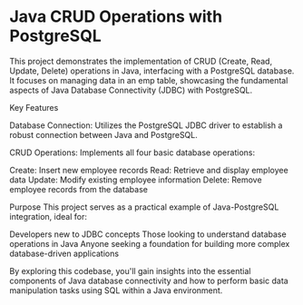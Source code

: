 # Java CRUD Operations with PostgreSQL

This project demonstrates the implementation of CRUD (Create, Read, Update, Delete) operations in Java, 
interfacing with a PostgreSQL database. It focuses on managing data in an emp table, 
showcasing the fundamental aspects of Java Database Connectivity (JDBC) with PostgreSQL.

Key Features

Database Connection: Utilizes the PostgreSQL JDBC driver to establish a robust connection between Java and PostgreSQL.

CRUD Operations: Implements all four basic database operations:

Create: Insert new employee records
Read: Retrieve and display employee data
Update: Modify existing employee information
Delete: Remove employee records from the database

Purpose
This project serves as a practical example of Java-PostgreSQL integration, ideal for:

Developers new to JDBC concepts
Those looking to understand database operations in Java
Anyone seeking a foundation for building more complex database-driven applications

By exploring this codebase, you'll gain insights into the essential components of Java database connectivity and how to perform basic data manipulation tasks using SQL within a Java environment.
